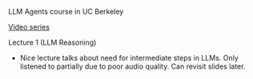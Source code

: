 LLM Agents course in UC Berkeley

[Video series](https://www.youtube.com/watch?v=-yf-e-9FvOc&list=PLS01nW3RtgopsNLeM936V4TNSsvvVglLc)

Lecture 1 (LLM Reasoning)

- Nice lecture talks about need for intermediate steps in LLMs. Only listened to partially due to poor audio quality. Can revisit slides later.
